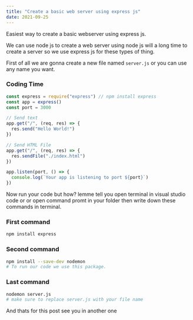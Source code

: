 ```yaml
---
title: "Create a basic web server using express js"
date: 2021-09-25
---
```


Easiest way to create a basic webserver using express js.

We can use node js to create a web server using node js will a long time to create a server so we use express js for these types of thing.

First of all we are gonna create a new file named `server.js` or you can use any name you want.

### Coding Time

```js
const express = require("express") // npm install express
const app = express()
const port = 3000

// Send text
app.get("/", (req, res) => {
  res.send("Hello World!")
})

// Send HTML File
app.get("/", (req, res) => {
  res.sendFile("./index.html")
})

app.listen(port, () => {
  console.log(`Your app is listening to port ${port}`)
})
```

Now run your code but how? lemme tell you open terminal in visual studio code or or open command promt in your folder then write down these commands in terminal.

### First command

```bash
npm install express
```

### Second command

```bash
npm install --save-dev nodemon
# To run our code we use this package.
```

### Last command

```bash
nodemon server.js
# make sure to replace server.js with your file name
```

And thats for this post see you in another one
